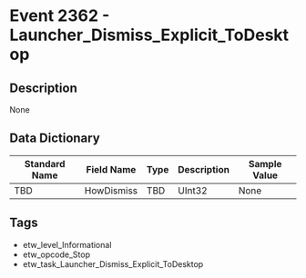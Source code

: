 # Event 2362 - Launcher_Dismiss_Explicit_ToDesktop

## Description
None

## Data Dictionary
|Standard Name|Field Name|Type|Description|Sample Value|
|---|---|---|---|---|
|TBD|HowDismiss|TBD|UInt32|None|None|

## Tags
* etw_level_Informational
* etw_opcode_Stop
* etw_task_Launcher_Dismiss_Explicit_ToDesktop